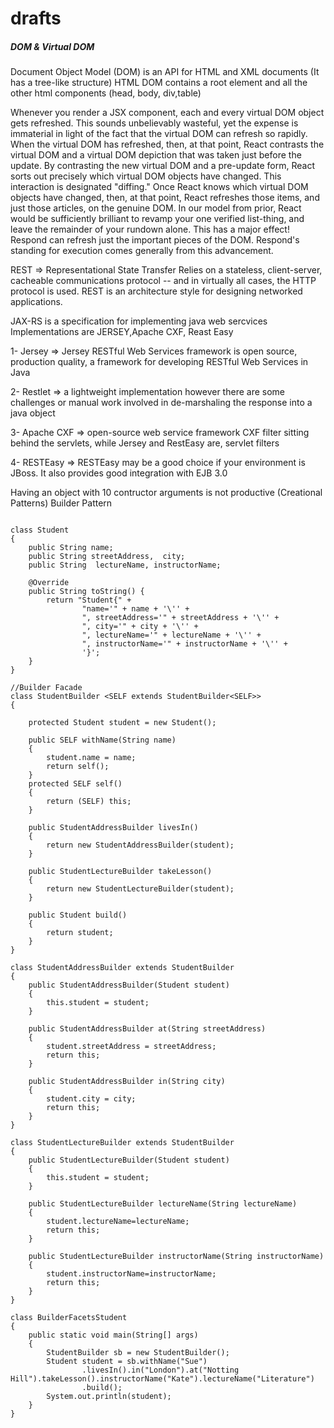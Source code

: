 # drafts
##### DOM & Virtual DOM

Document Object Model (DOM) is an API for  HTML and XML documents (It has a tree-like structure) HTML DOM contains a root element and all the other html components (head, body, div,table)

Whenever you render a JSX component, each and every virtual DOM object gets refreshed. This sounds unbelievably wasteful, yet the expense is immaterial in light of the fact that the virtual DOM can refresh so rapidly. When the virtual DOM has refreshed, then, at that point, React contrasts the virtual DOM and a virtual DOM depiction that was taken just before the update. By contrasting the new virtual DOM and a pre-update form, React sorts out precisely which virtual DOM objects have changed. This interaction is designated "diffing." Once React knows which virtual DOM objects have changed, then, at that point, React refreshes those items, and just those articles, on the genuine DOM. In our model from prior, React would be sufficiently brilliant to revamp your one verified list-thing, and leave the remainder of your rundown alone. This has a major effect! Respond can refresh just the important pieces of the DOM. Respond's standing for execution comes generally from this advancement.



REST => Representational State Transfer Relies on a stateless, client-server, cacheable communications protocol -- and in virtually all cases, the HTTP protocol is used. REST is an architecture style for designing networked applications.

JAX-RS is a specification for implementing java web sercvices Implementations are JERSEY,Apache CXF, Reast Easy

1- Jersey => Jersey RESTful Web Services framework is open source, production quality, a framework for developing RESTful Web Services in Java

2- Restlet => a lightweight implementation however there are some challenges or manual work involved in de-marshaling the response into a java object

3- Apache CXF => open-source web service framework CXF filter sitting behind the servlets, while Jersey and RestEasy are, servlet filters

4- RESTEasy => RESTEasy may be a good choice if your environment is JBoss. It also provides good integration with EJB 3.0



Having an object with 10 contructor arguments is not productive (Creational Patterns)
Builder Pattern
```

class Student
{
    public String name;
    public String streetAddress,  city;
    public String  lectureName, instructorName;

    @Override
    public String toString() {
        return "Student{" +
                "name='" + name + '\'' +
                ", streetAddress='" + streetAddress + '\'' +
                ", city='" + city + '\'' +
                ", lectureName='" + lectureName + '\'' +
                ", instructorName='" + instructorName + '\'' +
                '}';
    }
}

//Builder Facade
class StudentBuilder <SELF extends StudentBuilder<SELF>>
{

    protected Student student = new Student();

    public SELF withName(String name)
    {
        student.name = name;
        return self();
    }
    protected SELF self()
    {
        return (SELF) this;
    }

    public StudentAddressBuilder livesIn()
    {
        return new StudentAddressBuilder(student);
    }

    public StudentLectureBuilder takeLesson()
    {
        return new StudentLectureBuilder(student);
    }

    public Student build()
    {
        return student;
    }
}

class StudentAddressBuilder extends StudentBuilder
{
    public StudentAddressBuilder(Student student)
    {
        this.student = student;
    }

    public StudentAddressBuilder at(String streetAddress)
    {
        student.streetAddress = streetAddress;
        return this;
    }

    public StudentAddressBuilder in(String city)
    {
        student.city = city;
        return this;
    }
}

class StudentLectureBuilder extends StudentBuilder
{
    public StudentLectureBuilder(Student student)
    {
        this.student = student;
    }

    public StudentLectureBuilder lectureName(String lectureName)
    {
        student.lectureName=lectureName;
        return this;
    }

    public StudentLectureBuilder instructorName(String instructorName)
    {
        student.instructorName=instructorName;
        return this;
    }
}

class BuilderFacetsStudent
{
    public static void main(String[] args)
    {
        StudentBuilder sb = new StudentBuilder();
        Student student = sb.withName("Sue")
                .livesIn().in("London").at("Notting Hill").takeLesson().instructorName("Kate").lectureName("Literature")
                .build();
        System.out.println(student);
    }
}
```
